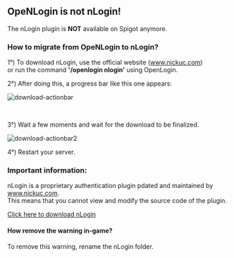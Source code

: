 ## OpeNLogin is not nLogin!

The nLogin plugin is **NOT** available on Spigot anymore. <br>

### How to migrate from OpeNLogin to nLogin?

1°) To download nLogin, use the official website (www.nickuc.com) <br>
or run the command **'/openlogin nlogin'** using OpenLogin. <br>

2°) After doing this, a progress bar like this one appears:

![download-actionbar](https://i.imgur.com/OqetJPW.png)

<br>

3°) Wait a few moments and wait for the download to be finalized.

![download-actionbar2](https://i.imgur.com/1MlWqSj.png)

4°) Restart your server.

### Important information:
nLogin is a proprietary authentication plugin pdated and maintained by www.nickuc.com. <br>
This means that you cannot view and modify the source code of the plugin.
<br>

<a href="https://nickuc.com/repo/find?name=nLogin">Click here to download nLogin</a>

#### How remove the warning in-game?
To remove this warning, rename the nLogin folder.
